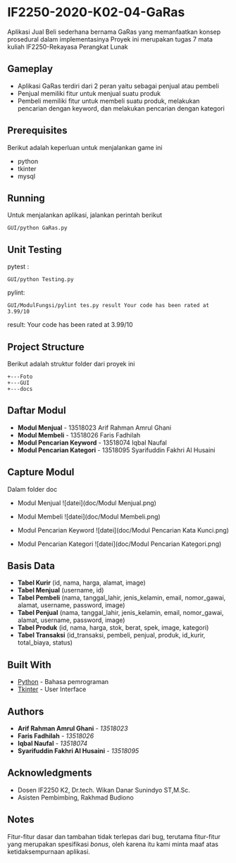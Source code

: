 # IF2250-2020-K02-04-GaRas
Aplikasi Jual Beli sederhana bernama GaRas yang memanfaatkan konsep prosedural dalam implementasinya
Proyek ini merupakan tugas 7 mata kuliah IF2250-Rekayasa Perangkat Lunak

## Gameplay

* Aplikasi GaRas terdiri dari 2 peran yaitu sebagai penjual atau pembeli
* Penjual memiliki fitur untuk menjual suatu produk
* Pembeli memiliki fitur untuk membeli suatu produk, melakukan pencarian dengan keyword, dan melakukan pencarian dengan kategori

## Prerequisites

Berikut adalah keperluan untuk menjalankan game ini
* python
* tkinter
* mysql

## Running

Untuk menjalankan aplikasi, jalankan perintah berikut
```
GUI/python GaRas.py
```

## Unit Testing

pytest :
```
GUI/python Testing.py
```
pylint: 
```
GUI/ModulFungsi/pylint tes.py result Your code has been rated at 3.99/10 
```
result: Your code has been rated at 3.99/10

## Project Structure
Berikut adalah struktur folder dari proyek ini
```
+---Foto
+---GUI
+---docs
```
## Daftar Modul

* **Modul Menjual** - 13518023 Arif Rahman Amrul Ghani
* **Modul Membeli** - 13518026 Faris Fadhilah
* **Modul Pencarian Keyword** - 13518074 Iqbal Naufal
* **Modul Pencarian Kategori** - 13518095 Syarifuddin Fakhri Al Husaini

## Capture Modul

Dalam folder doc
* Modul Menjual
![datei](doc/Modul Menjual.png)

* Modul Membeli
![datei](doc/Modul Membeli.png)

* Modul Pencarian Keyword
![datei](doc/Modul Pencarian Kata Kunci.png)

* Modul Pencarian Kategori
![datei](doc/Modul Pencarian Kategori.png)


## Basis Data

* **Tabel Kurir** (id, nama, harga, alamat, image)
* **Tabel Menjual** (username, id)
* **Tabel Pembeli** (nama, tanggal_lahir, jenis_kelamin, email, nomor_gawai, alamat, username, password, image)
* **Tabel Penjual** (nama, tanggal_lahir, jenis_kelamin, email, nomor_gawai, alamat, username, password, image)
* **Tabel Produk** (id, nama, harga, stok, berat, spek, image, kategori)
* **Tabel Transaksi** (id_transaksi, pembeli, penjual, produk, id_kurir, total_biaya, status)

## Built With

* [Python](https://www.python.org/) - Bahasa pemrograman
* [Tkinter](https://wiki.python.org/moin/TkInter) - User Interface

## Authors
* **Arif Rahman Amrul Ghani** - *13518023*
* **Faris Fadhilah** - *13518026*
* **Iqbal Naufal** - *13518074*
* **Syarifuddin Fakhri Al Husaini** - *13518095*

## Acknowledgments

* Dosen IF2250 K2, Dr.tech. Wikan Danar Sunindyo ST,M.Sc.
* Asisten Pembimbing, Rakhmad Budiono

## Notes
Fitur-fitur dasar dan tambahan tidak terlepas dari bug, terutama fitur-fitur yang merupakan spesifikasi *bonus*, oleh karena itu kami minta maaf atas ketidaksempurnaan aplikasi.

